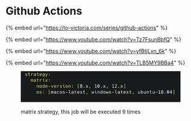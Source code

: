 # Github Actions

{% embed url="https://lo-victoria.com/series/github-actions" %}

{% embed url="https://www.youtube.com/watch?v=Tz7FsunBbfQ" %}

{% embed url="https://www.youtube.com/watch?v=yfBtjLxn_6k" %}

{% embed url="https://www.youtube.com/watch?v=TLB5MY9BBa4" %}

<figure><img src="../../.gitbook/assets/image (242).png" alt=""><figcaption><p>matrix strategy, this job will be executed 9 times</p></figcaption></figure>
